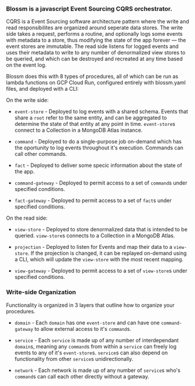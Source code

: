 ### Blossm is a javascript Event Sourcing CQRS orchestrator. 

CQRS is a Event Sourcing software architecture pattern where the write and read responsibilites are organized around seperate data stores. 
The write side takes a request, performs a routine, and optionally logs some events with metadata to a store, thus modifying the state of the app forever — the event stores are immutable. 
The read side listens for logged events and uses their metadata to write to any number of denormalized view stores to be queried, and which can be destroyed and recreated at any time based on the event log. 

Blossm does this with 8 types of procedures, all of which can be run as lambda functions on GCP Cloud Run, configured entirely with blossm.yaml files, and deployed with a CLI:

On the write side:

* `event-store` - Deployed to log events with a shared schema. Events that share a `root` refer to the same entity, and can be aggregated to determine the state of that entity at any point in time. `event-store`s connect to a Collection in a MongoDB Atlas instance. 

* `command` - Deployed to do a single-purpose job on-demand which has the oportunity to log events throughout it's execution. Commands can call other commands.

* `fact` - Deployed to deliver some specic information about the state of the app.

* `command-gateway` - Deployed to permit access to a set of `command`s under specified conditions.

* `fact-gateway` - Deployed to permit access to a set of `fact`s under specified conditions.


On the read side:

* `view-store` - Deployed to store denormalized data that is intended to be queried. `view-store`s connects to a Collection in a MongoDB Atlas.

* `projection` - Deployed to listen for Events and map their data to a `view-store`. If the projection is changed, it can be replayed on-demand using a CLI, which will update the `view-store` with the most recent mapping.

* `view-gateway` - Deployed to permit access to a set of `view-store`s under specified conditions.


### Write-side Organization

Functionality is organized in 3 layers that outline how to organize your procedures.

* `domain` - Each `domain` has one `event-store` and can have one `command-gateway` to allow external access to it's `command`s.

* `service` - Each `service` is made up of any number of interdependant `domain`s, meaning any `command`s from within a `service` can freely log events to any of it's `event-store`s. `service`s can also depend on functionality from other `service`s unidirectionally.

* `network` - Each network is made up of any number of `service`s who's `command`s can call each other directly without a gateway.
